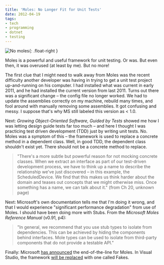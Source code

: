 ```yaml
---
title: 'Moles: No Longer Fit for Unit Tests'
date: 2012-04-19
tags:
- tech
- programming
- dotnet
- testing
---
```


![No moles](/img/noMoles.png){: .float-right }

Moles is a powerful and useful framework for unit testing. Or was. But even
then, it was overused (at least by me). But no more!

The first clue that I might need to walk away from Moles was the recent
difficulty another developer was having in trying to get a unit test project
up-and-running on his computer. I had installed what was current in early 2011,
and he had installed the current version from last 2011. Turns out there was a
significant change – the config file no longer worked. We had to update the
assemblies correctly on my machine, rebuild many times, and fool around with
manually removing some assemblies. It got confusing and messy. I suppose that's
why MS still labeled this version as < 1.0.

Next: _Growing Object-Oriented Software, Guided by Tests_ showed me how I was
letting design guide tests far too much – and here I thought I was practicing
test driven development (TDD) just by writing unit tests. No. Moles was a
symptom of this – the framework is used to replace a concrete method in a
dependent class. Well, in good TDD, the dependent class shouldn't exist yet.
There should not be a concrete method to replace.

> "There's a more subtle but powerful reason for not mocking concrete classes.
> When we extract an interface as part of our test-driven development process,
> we have to think up a name to describe the relationship we've just discovered
> &ndash; in this example, the ScheduledDevice. We find that this makes us think
> harder about the domain and teases out concepts that we might otherwise miss.
> Once something has a name, we can talk about it." (from Ch 20, unknown page)

Next: Microsoft's own documentation tells me that I'm doing it wrong, and that I
would experience "significant performance degradation" from use of Moles. I
should have been doing more with Stubs. From the _Microsoft Moles Reference
Manual_ (v0.91, p4):

> "In general, we recommend that you use stub types to isolate from
> dependencies. This can be achieved by hiding the components behind interfaces.
> Mole types can be used to isolate from third-party components that do not
> provide a testable API."

Finally: Microsoft [has
announced](https://www.microsoft.com/en-us/research/project/moles-isolation-framework-for-net/?from=http%3A%2F%2Fresearch.microsoft.com%2Fen-us%2Fprojects%2Fmoles%2F)
the end-of-the-line for Moles. In Visual Studio, the framework [will be
replaced](http://www.peterprovost.org/blog/2012/04/15/visual-studio-11-fakes-part-1/)
with one called Fakes.
